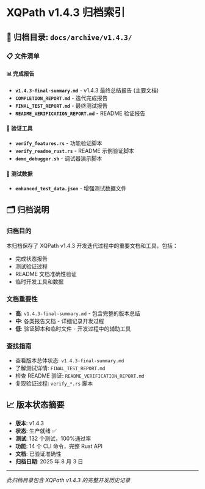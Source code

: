 # XQPath v1.4.3 归档索引

## 📂 归档目录: `docs/archive/v1.4.3/`

### 📋 文件清单

#### 📊 完成报告

- **`v1.4.3-final-summary.md`** - v1.4.3 最终总结报告 (主要文档)
- **`COMPLETION_REPORT.md`** - 迭代完成报告
- **`FINAL_TEST_REPORT.md`** - 最终测试报告
- **`README_VERIFICATION_REPORT.md`** - README 验证报告

#### 🔧 验证工具

- **`verify_features.rs`** - 功能验证脚本
- **`verify_readme_rust.rs`** - README 示例验证脚本
- **`demo_debugger.sh`** - 调试器演示脚本

#### 📄 测试数据

- **`enhanced_test_data.json`** - 增强测试数据文件

## 🗂️ 归档说明

### 归档目的

本归档保存了 XQPath v1.4.3 开发迭代过程中的重要文档和工具，包括：

- 完成状态报告
- 测试验证过程
- README 文档准确性验证
- 临时开发工具和数据

### 文档重要性

- **高**: `v1.4.3-final-summary.md` - 包含完整的版本总结
- **中**: 各类报告文档 - 详细记录开发过程
- **低**: 验证脚本和临时文件 - 开发过程中的辅助工具

### 查找指南

- 查看版本总体状态: `v1.4.3-final-summary.md`
- 了解测试详情: `FINAL_TEST_REPORT.md`
- 检查 README 验证: `README_VERIFICATION_REPORT.md`
- 复现验证过程: `verify_*.rs` 脚本

## 📈 版本状态摘要

- **版本**: v1.4.3
- **状态**: 生产就绪 ✅
- **测试**: 132 个测试，100%通过率
- **功能**: 14 个 CLI 命令，完整 Rust API
- **文档**: 已验证准确性
- **归档日期**: 2025 年 8 月 3 日

---

_此归档目录包含 XQPath v1.4.3 的完整开发历史记录_
